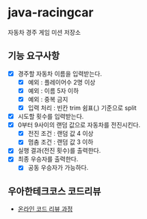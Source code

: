 # java-racingcar
자동차 경주 게임 미션 저장소

## 기능 요구사항
  - [x] 경주할 자동차 이름을 입력받는다.
    - [x] 예외 : 플레이어수 2명 이상
    - [x] 예외 : 이름 5자 이하
    - [x] 예외 : 중복 금지
    - [x] 입력 처리 : 빈칸 trim 쉼표(,) 기준으로 split
  - [x] 시도할 횟수를 입력받는다.
  - [x] 0부터 9사이의 랜덤 값으로 자동차를 전진시킨다.
    - [x] 전진 조건 : 랜덤 값 4 이상
    - [x] 멈춤 조건 : 랜덤 값 3 이하
  - [x] 실행 결과(전진 횟수)를 출력한다.
  - [x] 최종 우승자를 출력한다.
    - [x] 공동 우승자가 가능하다.

## 우아한테크코스 코드리뷰
* [온라인 코드 리뷰 과정](https://github.com/woowacourse/woowacourse-docs/blob/master/maincourse/README.md)